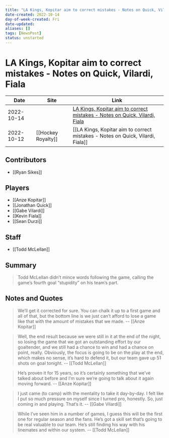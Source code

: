 ```yaml
---
title: "LA Kings, Kopitar aim to correct mistakes - Notes on Quick, Vilardi, Fiala"
date-created: 2022-10-14
day-of-week-created: Fri
date-updated: 
aliases: []
tags: [NewsPost]
status: unstarted
---
```


# LA Kings, Kopitar aim to correct mistakes - Notes on Quick, Vilardi, Fiala

Date | Site | Link
---|---|---
2022-10-14 |  | [LA Kings, Kopitar aim to correct mistakes - Notes on Quick, Vilardi, Fiala](https://hockeyroyalty.com/2022/10/12/la-kings-kopitar-aim-to-correct-mistakes-plus-notes-on-quick-vilardi-fiala/)
2022-10-12 | [[Hockey Royalty]] | [[LA Kings, Kopitar aim to correct mistakes - Notes on Quick, Vilardi, Fiala]]

## Contributors
- [[Ryan Sikes]]


## Players
- [[Anze Kopitar]]
- [[Jonathan Quick]]
- [[Gabe Vilardi]]
- [[Kevin Fiala]]
- [[Sean Durzi]]


## Staff
- [[Todd McLellan]]


## Summary
> Todd McLellan didn’t mince words following the game, calling the game’s fourth goal “stupidity” on his team’s part.


## Notes and Quotes

> We’ll get it corrected for sure. You can chalk it up to a first game and all of that, but the bottom line is we just can’t afford to lose a game like that with the amount of mistakes that we made. -- [[Anze Kopitar]]

> Well, the end result because we were still in it at the end of the night, so losing the game that we got an outstanding effort by our goaltender, and we still had a chance to win and had a chance on point, really. Obviously, the focus is going to be on the play at the end, which makes no sense, it’s hard to defend it, but our team gave up 51 shots on goal tonight. -- [[Todd McLellan]]

> He’s proven it for 15 years, so it’s certainly something that we’ve talked about before and I’m sure we’re going to talk about it again moving forward. -- [[Anze Kopitar]]

> I just came (to camp) with the mentality to take it day-by-day. I felt like I put so much pressure on myself since I turned pro, honestly. So, just coming in and playing. That’s it. -- [[Gabe Vilardi]]

> While I’ve seen him in a number of games, I guess this will be the first one for regular season and the fans. He’s got a skill set that’s going to be real valuable to our team. He’s still finding his way with his linemates and within our system. -- [[Todd McLellan]]